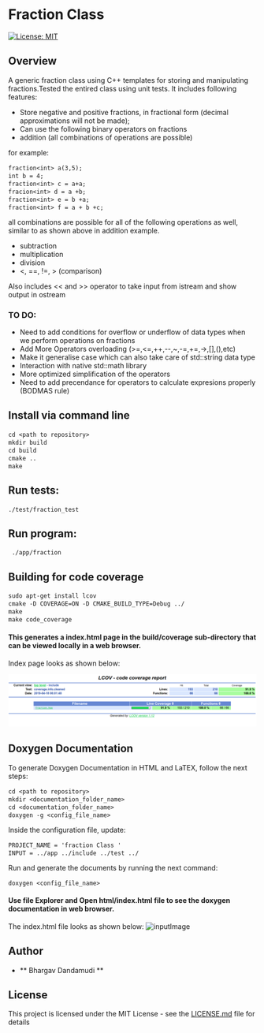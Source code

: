 # Fraction Class
[![License: MIT](https://img.shields.io/badge/License-MIT-yellow.svg)](https://opensource.org/licenses/MIT)

## Overview 
A generic fraction class using C++ templates for storing and manipulating 
fractions.Tested the entired class using unit tests.
It includes following features:
- Store negative and positive fractions, in fractional form (decimal approximations will not be made);
- Can use the following binary operators on fractions
-   addition (all combinations of operations are possible)

for example:
```
fraction<int> a(3,5);
int b = 4;
fraction<int> c = a+a;
fracion<int> d = a +b;
fraction<int> e = b +a;
fraction<int> f = a + b +c;
```
all combinations are possible for all of the following operations as well, similar
to as shown above in addition example.
-   subtraction 
-   multiplication 
-   division
-   <, ==, !=, > (comparison)   

Also includes << and >> operator to take input from istream and show output in
ostream

### TO DO:
- Need to add conditions for overflow or underflow of data types when we
  perform operations on fractions
- Add More Operators overloading (>=,<=,++,--,~,-=,+=,->,[],(),etc)
- Make it generalise case which can also take care of std::string data type
- Interaction with native std::math library
- More optimized simplification of the operators
- Need to add precendance for operators to calculate expresions properly (BODMAS rule)


## Install via command line 
```
cd <path to repository>
mkdir build
cd build
cmake ..
make
```
## Run tests:
```
./test/fraction_test
```
## Run program:
```
 ./app/fraction 
```
## Building for code coverage 
```
sudo apt-get install lcov
cmake -D COVERAGE=ON -D CMAKE_BUILD_TYPE=Debug ../
make
make code_coverage
```
#### This generates a index.html page in the build/coverage sub-directory that can be viewed locally in a web browser.
Index page looks as shown below:

![inputImage](https://github.com/bhargav-umd/FractionClass/blob/master/images/lcov_coverage)
## Doxygen Documentation
To generate Doxygen Documentation in HTML and LaTEX, follow the next steps:
```
cd <path to repository>
mkdir <documentation_folder_name>
cd <documentation_folder_name>
doxygen -g <config_file_name>
```
Inside the configuration file, update:
```
PROJECT_NAME = 'fraction Class '
INPUT = ../app ../include ../test ../
```
Run and generate the documents by running the next command:
```
doxygen <config_file_name>
`````````
#### Use file Explorer and Open html/index.html file to see the doxygen documentation in web browser.
The index.html file looks as shown below:
![inputImage](https://github.com/bhargav-umd/FractionClass/blob/master/images/doxy_files)
## Author
* ** Bhargav Dandamudi **

## License

This project is licensed under the MIT License - see the [LICENSE.md](LICENSE.md) file for details
